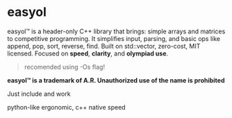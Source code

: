 # easyol
easyol™ is a header-only C++ library that brings:
simple arrays and matrices to competitive programming. 
It simplifies input, parsing, and basic ops like append, pop, sort, reverse, find.
Built on std::vector, zero-cost, MIT licensed.
Focused on **speed**, **clarity**, and **olympiad use**.


>recomended using -Os flag!

**easyol™ is a trademark of A.R. Unauthorized use of the name is prohibited**

Just include and work

python-like ergonomic, c++ native speed
